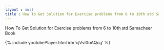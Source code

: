 ```yaml
---
layout : null
title : How To Get Solution for Exercise problems from 6 to 10th std Samacheer Book
---
```


How To Get Solution for Exercise problems from 6 to 10th std Samacheer Book



{% include youtubePlayer.html id='cjVvI0oAQcg' %}
